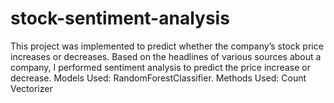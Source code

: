 # stock-sentiment-analysis
This project was implemented to predict whether the company’s stock price increases or decreases. Based on the headlines of various sources about a company, I performed sentiment analysis to predict the price increase or decrease. Models Used: RandomForestClassifier. Methods Used: Count Vectorizer
